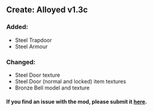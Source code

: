 ## Create: Alloyed v1.3c <br/> 
### Added: <br/> 
- Steel Trapdoor <br/> 
- Steel Armour <br/> 
### Changed: <br/> 
- Steel Door texture <br/> 
- Steel Door (normal and locked) item textures <br/> 
- Bronze Bell model and texture <br/> 
#### If you find an issue with the mod, please submit it&nbsp;<a href="https://github.com/MythrilBagels/Create-Alloyed/issues" rel="nofollow">here</a>.